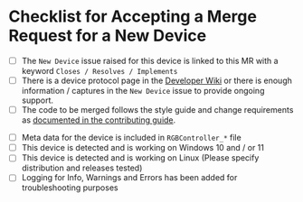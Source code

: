 
<!--
Please put "Initial commit for" name of the product, including manufacturer above this line
  and a description of the additions / removals / changes done below the line.
-->




<!-- For admin purposes: Please leave this section as is -->

# Checklist for Accepting a Merge Request for a New Device
- [ ] The `New Device` issue raised for this device is linked to this MR with a keyword `Closes / Resolves / Implements`
- [ ] There is a device protocol page in the [Developer Wiki](https://gitlab.com/OpenRGBDevelopers/OpenRGB-Wiki) or there is enough information / captures in the `New Device` issue to provide ongoing support.
- [ ] The code to be merged follows the style guide and change requirements as [documented in the contributing guide](https://gitlab.com/CalcProgrammer1/OpenRGB/-/blob/master/CONTRIBUTING.md).
<!--
The metadata for this controller is required to produce both the udev permissions and
 the supported device page for this device. A stub can be found in the RGBController_Dummy.cpp
-->
- [ ] Meta data for the device is included in `RGBController_*` file
- [ ] This device is detected and is working on Windows 10 and / or 11
- [ ] This device is detected and is working on Linux (Please specify distribution and releases tested)
- [ ] Logging for Info, Warnings and Errors has been added for troubleshooting purposes
<!-- For admin purposes: Please leave this section as is -->
